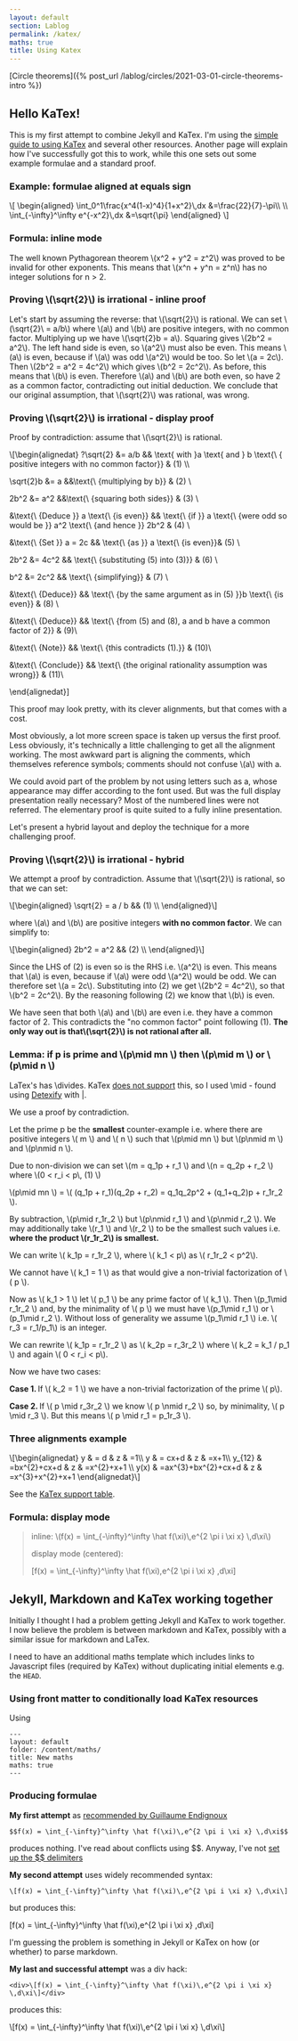 ```yaml
---
layout: default
section: Lablog
permalink: /katex/
maths: true
title: Using Katex
---
```


[Circle theorems]({% post_url /lablog/circles/2021-03-01-circle-theorems-intro %})

## Hello KaTex!

This is my first attempt to combine Jekyll and KaTex. I'm using the [simple guide to using KaTex](https://sixthform.info/KaTex/guide.html) and several other resources. Another page will explain how I've successfully got this to work, while this one sets out some example formulae and a standard proof.

### Example: formulae aligned at equals sign

<div>
\[
\begin{aligned}
\int_0^1\frac{x^4(1-x)^4}{1+x^2}\,dx &=\frac{22}{7}-\pi\\ \\
\int_{-\infty}^\infty e^{-x^2}\,dx &=\sqrt{\pi}
\end{aligned}
\]
</div>

### Formula: inline mode

<div>The well known Pythagorean theorem \(x^2 + y^2 = z^2\) was proved to be invalid for other exponents. This means that \(x^n + y^n = z^n\) has no integer solutions for n > 2.</div>

<h3>Proving \(\sqrt{2}\) is irrational - inline proof</h3>

<p>Let's start by assuming the reverse: that \(\sqrt{2}\) is rational. We can set \(\sqrt{2}\ = a/b\) where \(a\) and \(b\) are positive integers, with no common factor. Multiplying up we have \(\sqrt{2}b = a\). Squaring gives \(2b^2 = a^2\). The left hand side is even, so \(a^2\) must also be even. This means \(a\) is even, because if \(a\) was odd \(a^2\) would be too. So let \(a = 2c\). Then \(2b^2 = a^2 = 4c^2\) which gives \(b^2 = 2c^2\). As before, this means that \(b\) is even. Therefore \(a\) and \(b\) are both even, so have 2 as a common factor, contradicting out initial deduction. We conclude that our original assumption, that \(\sqrt{2}\) was rational, was wrong.</p>

<h3>Proving \(\sqrt{2}\) is irrational - display proof</h3>

<div>
<p>Proof by contradiction: assume that \(\sqrt{2}\) is rational. </p>
<!-- Initial ? in ?\text is a hack; without it the first symbol disappears -->
\[\begin{alignedat}
?\sqrt{2} &= a/b && \text{ with }a \text{ and } b \text{\ { positive integers with no common factor}} & (1) \\

\sqrt{2}b &= a &&\text{\ {multiplying by b}} & (2) \\

2b^2 &= a^2 &&\text{\ {squaring both sides}} & (3) \\

&\text{\ {Deduce }} a \text{\ {is even}} && \text{\ {if }} a \text{\ {were odd so would be }} a^2 \text{\ {and hence }} 2b^2 & (4) \\

&\text{\ {Set }} a = 2c && \text{\ {as }} a \text{\ {is even}}& (5) \\

2b^2 &= 4c^2 && \text{\ {substituting (5) into (3)}} & (6) \\

b^2 &= 2c^2 && \text{\ {simplifying}} & (7) \\

&\text{\ {Deduce}} && \text{\ {by the same argument as in (5) }}b \text{\ {is even}} & (8) \\

&\text{\ {Deduce}} && \text{\ {from (5) and (8), a and b have a common factor of 2}} & (9)\\

&\text{\ {Note}} && \text{\ {this contradicts (1).}} & (10)\\

&\text{\ {Conclude}} && \text{\ {the original rationality assumption was wrong}} & (11)\\

\end{alignedat}\]
</div>

This proof may look pretty, with its clever alignments, but that comes with a cost.

<div>Most obviously, a lot more screen space is taken up versus the first proof. Less obviously, it's technically a little challenging to get all the alignment working. The most awkward part is aligning the comments, which themselves reference symbols; comments should not confuse \(a\) with a.</div>

We could avoid part of the problem by not using letters such as a, whose appearance may differ according to the font used. But was the full display presentation really necessary? Most of the numbered lines were not referred. The elementary proof is quite suited to a fully inline presentation.

Let's present a hybrid layout and deploy the technique for a more challenging proof.

<h3>Proving \(\sqrt{2}\) is irrational - hybrid</h3>

<p>We attempt a proof by contradiction. Assume that \(\sqrt{2}\) is rational, so that we can set:</p>

<div>
\[\begin{aligned}
\sqrt{2} = a / b && (1) \\
\end{aligned}\]
</div>

<p>where \(a\) and \(b\) are positive integers <b>with no common factor</b>. We can simplify to:</p>

<div>
\[\begin{aligned}
2b^2 = a^2 && (2) \\
\end{aligned}\]
</div>

<p>Since the LHS of (2) is even so is the RHS i.e. \(a^2\) is even. This means that \(a\) is even, because if \(a\) were odd \(a^2\) would be odd. We can therefore set \(a = 2c\). Substituting into (2) we get \(2b^2 = 4c^2\), so that \(b^2 = 2c^2\). By the reasoning following (2) we know that \(b\) is even.</p>

<p>We have seen that both \(a\) and \(b\) are even i.e. they have a common factor of 2. This contradicts the "no common factor" point following (1). <b>The only way out is that\(\sqrt{2}\) is not rational after all.</b></p>

<h3>Lemma: if p is prime and \(p\mid mn \) then \(p\mid m \) or \(p\mid n \)</h3>

<p>LaTex's has \divides. KaTex <a href="https://KaTex.org/docs/support_table.html#d">does not support</a> this, so I used \mid - found using <a href="https://detexify.kirelabs.org/classify.html">Detexify</a> with |.</p>

<p>We use a proof by contradiction.</p>

<p>Let the prime p be the <b>smallest</b> counter-example i.e. where there are positive integers \( m \) and \( n \) such that \(p\mid mn \) but \(p\nmid m \) and \(p\nmid n \).</p>

<p>Due to non-division we can set \(m = q_1p + r_1 \) and \(n = q_2p + r_2 \) where \(0 < r_i < p\, (1) \)</p>

<p>\(p\mid mn \) = \( (q_1p + r_1)(q_2p + r_2) = q_1q_2p^2 + (q_1+q_2)p + r_1r_2 \).</p>

<p>By subtraction, \(p\mid r_1r_2 \) but \(p\nmid r_1 \) and \(p\nmid r_2 \). We may additionally take \(r_1 \) and \(r_2 \) to be the smallest such values i.e. <b>where the product \(r_1r_2\) is smallest.</b></p>

<p>We can write \( k_1p = r_1r_2 \), where \( k_1 < p\) as \( r_1r_2 < p^2\).</p>

<p>We cannot have \( k_1 = 1 \) as that would give a non-trivial factorization of \( p \).</p>

<p>Now as \( k_1 > 1 \) let \( p_1 \) be any prime factor of \( k_1 \). Then \(p_1\mid r_1r_2 \) and, by the minimality of \( p \) we must have \(p_1\mid r_1 \) or \(p_1\mid r_2 \). Without loss of generality we assume \(p_1\mid r_1 \) i.e. \( r_3 = r_1/p_1\) is an integer.</p>

<p>We can rewrite \( k_1p = r_1r_2 \) as \( k_2p = r_3r_2 \) where \( k_2 = k_1 / p_1 \) and again \( 0 < r_i < p\).</p>

Now we have two cases:

<p><b>Case 1. </b>If \( k_2 = 1 \) we have a non-trivial factorization of the prime \( p\).</p>

<p><b>Case 2. </b>If \( p \mid r_3r_2 \) we know \( p \nmid r_2 \) so, by minimality, \( p \mid r_3  \). But this means \( p \mid r_1 = p_1r_3 \).</p>

### Three alignments example

<div>
\[\begin{alignedat}
 y & =    d & z & =1\\
y & = cx+d & z & =x+1\\
y_{12} & =bx^{2}+cx+d & z & =x^{2}+x+1 \\
y(x) & =ax^{3}+bx^{2}+cx+d & z & =x^{3}+x^{2}+x+1
\end{alignedat}\]
</div>

See the [KaTex support table](https://KaTex.org/docs/support_table.html).

### Formula: display mode

<blockquote>
  <p>inline: \(f(x) = \int_{-\infty}^\infty \hat f(\xi)\,e^{2 \pi i \xi x} \,d\xi\)</p>

  <p>display mode (centered):</p>

\[f(x) = \int_{-\infty}^\infty \hat f(\xi)\,e^{2 \pi i \xi x} \,d\xi\]

</blockquote>

## Jekyll, Markdown and KaTex working together

Initially I thought I had a problem getting Jekyll and KaTex to work together. I now believe the problem is between markdown and KaTex, possibly with a similar issue for markdown and LaTex.

I need to have an additional maths template which includes links to Javascript files (required by KaTex) without duplicating initial elements e.g. the <code>HEAD</code>.

### Using front matter to conditionally load KaTex resources
Using
<pre><code>---
layout: default
folder: /content/maths/
title: New maths
maths: true
---</code></pre>

### Producing formulae

**My first attempt** as [recommended by Guillaume Endignoux](https://gendignoux.com/blog/2020/05/23/KaTex.html)

<pre><code>$$f(x) = \int_{-\infty}^\infty \hat f(\xi)\,e^{2 \pi i \xi x} \,d\xi$$</code></pre>

produces nothing. I've read about conflicts using \$$. Anyway, I've not [set up the $$ delimiters](https://stackoverflow.com/questions/27375252/how-can-i-render-all-inline-formulas-in-with-KaTex)

**My second attempt** uses widely recommended syntax:

<pre><code>\[f(x) = \int_{-\infty}^\infty \hat f(\xi)\,e^{2 \pi i \xi x} \,d\xi\]</code></pre>
but produces this:

\[f(x) = \int_{-\infty}^\infty \hat f(\xi)\,e^{2 \pi i \xi x} \,d\xi\]

I'm guessing the problem is something in Jekyll or KaTex on how (or whether) to parse markdown.

**My last and successful attempt** was a div hack:

<pre><code>&lt;div>\[f(x) = \int_{-\infty}^\infty \hat f(\xi)\,e^{2 \pi i \xi x} \,d\xi\]&lt;/div></code></pre>
produces this:

<div>\[f(x) = \int_{-\infty}^\infty \hat f(\xi)\,e^{2 \pi i \xi x} \,d\xi\]</div>

